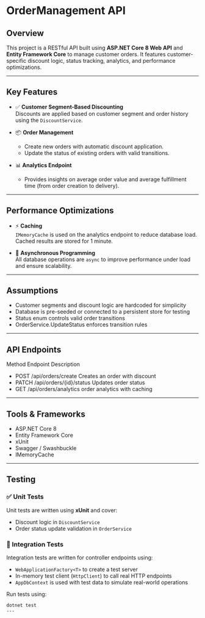# OrderManagement API

## Overview

This project is a RESTful API built using **ASP.NET Core 8 Web API** and **Entity Framework Core** to manage customer orders. It features customer-specific discount logic, status tracking, analytics, and performance optimizations.

---

## Key Features

- ✅ **Customer Segment-Based Discounting**  
  Discounts are applied based on customer segment and order history using the `DiscountService`.

- 📦 **Order Management**  
  - Create new orders with automatic discount application.  
  - Update the status of existing orders with valid transitions.  

- 📊 **Analytics Endpoint**  
  - Provides insights on average order value and average fulfillment time (from order creation to delivery).

---

## Performance Optimizations

- ⚡ **Caching**  
  `IMemoryCache` is used on the analytics endpoint to reduce database load. Cached results are stored for 1 minute.

- 🔄 **Asynchronous Programming**  
  All database operations are `async` to improve performance under load and ensure scalability.

---

## Assumptions
- Customer segments and discount logic are hardcoded for simplicity
- Database is pre-seeded or connected to a persistent store for testing
- Status enum controls valid order transitions
- OrderService.UpdateStatus enforces transition rules 
---
## API Endpoints
 Method	    Endpoint	                 Description
- POST	   /api/orders/create	       Creates an order with discount
- PATCH	   /api/orders/{id}/status	 Updates order status
- GET	     /api/orders/analytics	   order analytics with caching 
---
## Tools & Frameworks
- ASP.NET Core 8
- Entity Framework Core
- xUnit
- Swagger / Swashbuckle
- IMemoryCache 
---
## Testing

### ✅ Unit Tests
Unit tests are written using **xUnit** and cover:
- Discount logic in `DiscountService`
- Order status update validation in `OrderService`

### 🔁 Integration Tests
Integration tests are written for controller endpoints using:
- `WebApplicationFactory<T>` to create a test server
- In-memory test client (`HttpClient`) to call real HTTP endpoints
- `AppDbContext` is used with test data to simulate real-world operations

Run tests using:
```bash
dotnet test
---



